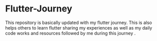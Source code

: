 # Flutter-Journey
This repository is basically updated with my flutter journey. This is also helps others to learn flutter sharing my experiences as well as my daily code works and resources followed by me during this journey . 
